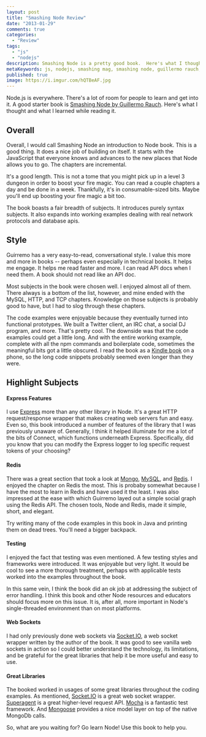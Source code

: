 ```yaml
---
layout: post
title: "Smashing Node Review"
date: "2013-01-29"
comments: true
categories:
  - "Review"
tags:
  - "js"
  - "nodejs"
description: Smashing Node is a pretty good book.  Here's what I thought I learned about Node.js while reading it.
metaKeywords: js, nodejs, smashing mag, smashing node, guillermo rauch, javascript everywhere
published: true
image: https://i.imgur.com/hQTBeAF.jpg
---
```


Node.js is everywhere.  There's a lot of room for people to learn and get into it.  A good starter book is [Smashing Node by Guillermo Rauch](http://amzn.to/14ttetp).  Here's what I thought and what I learned while reading it.

<!--more-->

## Overall

Overall, I would call Smashing Node an introduction to Node book.  This is a good thing.  It does a nice job of building on itself.  It starts with the JavaScript that everyone knows and advances to the new places that Node allows you to go.  The chapters are incremental.

It's a good length.  This is not a tome that you might pick up in a level 3 dungeon in order to boost your fire magic.  You can read a couple chapters a day and be done in a week.  Thankfully, it's in consumable-sized bits.  Maybe you'll end up boosting your fire magic a bit too.

The book boasts a fair breadth of subjects.  It introduces purely syntax subjects.  It also expands into working examples dealing with real network protocols and database apis.

## Style

Guirremo has a very easy-to-read, conversational style.  I value this more and more in books -- perhaps even especially in technical books.  It helps me engage.  It helps me read faster and more.  I can read API docs when I need them.  A book should not read like an API doc.

Most subjects in the book were chosen well.  I enjoyed almost all of them.  There always is a bottom of the list, however, and mine ended with the MySQL, HTTP, and TCP chapters.  Knowledge on those subjects is probably good to have, but I had to slog through these chapters.

The code examples were enjoyable because they eventually turned into functional prototypes.  We built a Twitter client, an IRC chat, a social DJ program, and more.  That's pretty cool.  The downside was that the code examples could get a little long.  And with the entire working example, complete with all the npm commands and boilerplate code, sometimes the meaningful bits got a little obscured.  I read the book as a [Kindle book](http://amzn.to/14ttetp) on a phone, so the long code snippets probably seemed even longer than they were.

## Highlight Subjects

#### Express Features

I use [Express](http://expressjs.com/) more than any other library in Node.  It's a great HTTP request/response wrapper that makes creating web servers fun and easy.  Even so, this book introduced a number of features of the library that I was previously unaware of.  Generally, I think it helped illuminate for me a lot of the bits of Connect, which functions underneath Express.  Specifically, did you know that you can modify the Express logger to log specific request tokens of your choosing?  

#### Redis

There was a great section that took a look at [Mongo](http://www.mongodb.org/), [MySQL](http://www.mysql.com/), and [Redis](http://redis.io/).  I enjoyed the chapter on Redis the most.  This is probaby somewhat because I have the most to learn in Redis and have used it the least.  I was also impressed at the ease with which Guirremo layed out a simple social graph using the Redis API.  The chosen tools, Node and Redis, made it simple, short, and elegant.  

Try writing many of the code examples in this book in Java and printing them on dead trees.  You'll need a bigger backpack.

#### Testing

I enjoyed the fact that testing was even mentioned.  A few testing styles and frameworks were introduced.  It was enjoyable but very light.  It would be cool to see a more thorough treatment, perhaps with applicable tests worked into the examples throughout the book.  

In this same vein, I think the book did an ok job at addressing the subject of error handling.  I think this book and other Node resources and educators should focus more on this issue.  It is, after all, more important in Node's single-threaded environment than on most platforms.

#### Web Sockets

I had only previously done web sockets via [Socket.IO](http://socket.io/), a web socket wrapper written by the author of the book.  It was good to see vanilla web sockets in action so I could better understand the technology, its limitations, and be grateful for the great libraries that help it be more useful and easy to use.

#### Great Libraries

The booked worked in usages of some great libraries throughout the coding examples.  As mentioned, [Socket.IO](http://socket.io/) is a great web socket wrapper.  [Superagent](https://github.com/visionmedia/superagent) is a great higher-level request API.  [Mocha](http://visionmedia.github.com/mocha/) is a fantastic test framework.  And [Mongoose](http://mongoosejs.com/) provides a nice model layer on top of the native MongoDb calls.

So, what are you waiting for?  Go learn Node!  Use this book to help you.
